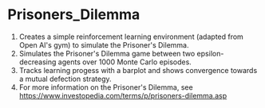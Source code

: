 # Prisoners_Dilemma
1. Creates a simple reinforcement learning environment (adapted from Open AI's gym) to simulate the Prisoner's Dilemma.
2. Simulates the Prisoner's Dilemma game between two epsilon-decreasing agents over 1000 Monte Carlo episodes.
3. Tracks learning progess with a barplot and shows convergence towards a mutual defection strategy. 
4. For more information on the Prisoner's Dilemma, see https://www.investopedia.com/terms/p/prisoners-dilemma.asp
